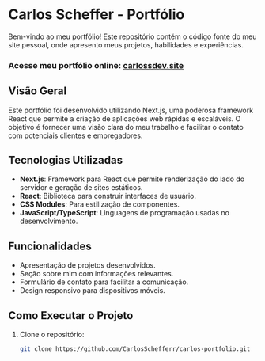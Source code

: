 # Carlos Scheffer - Portfólio

Bem-vindo ao meu portfólio! Este repositório contém o código fonte do meu site pessoal, onde apresento meus projetos, habilidades e experiências.

### Acesse meu portfólio online: [carlossdev.site](https://carlossdev.site/)

## Visão Geral

Este portfólio foi desenvolvido utilizando Next.js, uma poderosa framework React que permite a criação de aplicações web rápidas e escaláveis. O objetivo é fornecer uma visão clara do meu trabalho e facilitar o contato com potenciais clientes e empregadores.

## Tecnologias Utilizadas

- **Next.js**: Framework para React que permite renderização do lado do servidor e geração de sites estáticos.
- **React**: Biblioteca para construir interfaces de usuário.
- **CSS Modules**: Para estilização de componentes.
- **JavaScript/TypeScript**: Linguagens de programação usadas no desenvolvimento.


## Funcionalidades

- Apresentação de projetos desenvolvidos.
- Seção sobre mim com informações relevantes.
- Formulário de contato para facilitar a comunicação.
- Design responsivo para dispositivos móveis.

## Como Executar o Projeto

1. Clone o repositório:
   ```bash
   git clone https://github.com/CarlosSchefferr/carlos-portfolio.git
